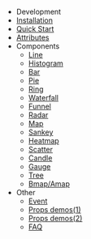 - Development
 - [Installation](/en/install)
 - [Quick Start](/en/start)
 - [Attributes](/en/props)
- Components
  - [Line](/en/line)
  - [Histogram](/en/histogram)
  - [Bar](/en/bar)
  - [Pie](/en/pie)
  - [Ring](/en/ring)
  - [Waterfall](/en/waterfall)
  - [Funnel](/en/funnel)
  - [Radar](/en/radar)
  - [Map](/en/map)
  - [Sankey](/en/sankey)
  - [Heatmap](/en/heatmap)
  - [Scatter](/en/scatter)
  - [Candle](/en/candle)
  - [Gauge](/en/gauge)
  - [Tree](/en/tree)
  - [Bmap/Amap](/en/bmap)
- Other
  - [Event](/en/event)
  - [Props demos(1)](/en/props-demo1)
  - [Props demos(2)](/en/props-demo2)
  - [FAQ](/en/skill-demo)
